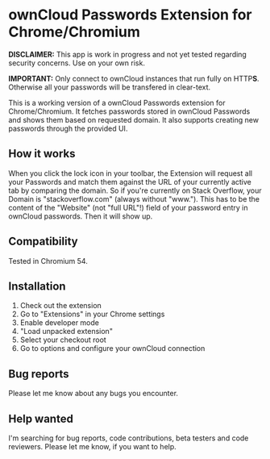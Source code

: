 # ownCloud Passwords Extension for Chrome/Chromium

**DISCLAIMER:** This app is work in progress and not yet tested regarding security concerns. Use on your own risk.

**IMPORTANT:** Only connect to ownCloud instances that run fully on HTTP**S**. Otherwise all your passwords will be
transfered in clear-text.

This is a working version of a ownCloud Passwords extension for Chrome/Chromium. It fetches passwords stored in
ownCloud Passwords and shows them based on requested domain. It also supports creating new passwords through the provided UI.

## How it works

When you click the lock icon in your toolbar, the Extension will request all your Passwords and match them against the
URL of your currently active tab by comparing the domain. So if you're currently on Stack Overflow, your Domain is
"stackoverflow.com" (always without "www."). This has to be the content of the "Website" (not "full URL"!) field
of your password entry in ownCloud passwords. Then it will show up.

## Compatibility

Tested in Chromium 54.

## Installation

1. Check out the extension
2. Go to "Extensions" in your Chrome settings
3. Enable developer mode
4. "Load unpacked extension"
5. Select your checkout root
6. Go to options and configure your ownCloud connection

## Bug reports

Please let me know about any bugs you encounter.

## Help wanted

I'm searching for bug reports, code contributions, beta testers and code reviewers. Please let me know, if you want to help.
